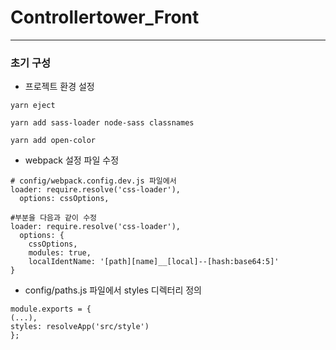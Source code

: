 # Controllertower_Front
---

### 초기 구성
* 프로젝트 환경 설정
```
yarn eject

yarn add sass-loader node-sass classnames

yarn add open-color
```

* webpack 설정 파일 수정

```
# config/webpack.config.dev.js 파일에서
loader: require.resolve('css-loader'),
  options: cssOptions,

#부분을 다음과 같이 수정
loader: require.resolve('css-loader'),
  options: {
    cssOptions,
    modules: true,
    localIdentName: '[path][name]__[local]--[hash:base64:5]'
}
```
* config/paths.js 파일에서 styles 디렉터리 정의
```
module.exports = {
(...),
styles: resolveApp('src/style')
};

```
